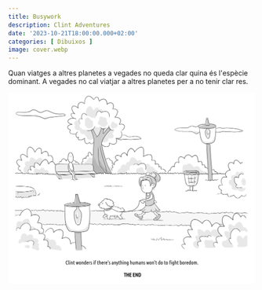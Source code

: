 ```yaml
---
title: Busywork
description: Clint Adventures
date: '2023-10-21T18:00:00.000+02:00'
categories: [ Dibuixos ]
image: cover.webp
---
```


Quan viatges a altres planetes a vegades no queda clar quina és l'espècie dominant. A vegades no cal viatjar a altres planetes per a no tenir clar res.

![](clint-2.webp "Clint - Busywork")
